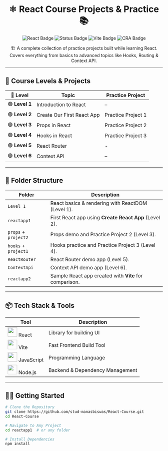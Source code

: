 <h1 align="center">⚛️ React Course Projects & Practice 📚</h1>

<p align="center">
  <img src="https://img.shields.io/badge/React-18-blue?style=flat-square&logo=react" alt="React Badge" />
  <img src="https://img.shields.io/badge/Status-Learning-informational?style=flat-square&logo=github" alt="Status Badge" />
  <img src="https://img.shields.io/badge/Vite-Fast-blueviolet?style=flat-square&logo=vite" alt="Vite Badge" />
  <img src="https://img.shields.io/badge/CRA-Create React App-orange?style=flat-square&logo=react" alt="CRA Badge" />
</p>

<p align="center">
  🏗️ A complete collection of practice projects built while learning React.<br>
  Covers everything from basics to advanced topics like Hooks, Routing & Context API.
</p>

---

## 🚀 Course Levels & Projects

| 🚩 **Level** | **Topic** | **Practice Project** |
|--------------|-----------|----------------------|
| 🟢 **Level 1** | Introduction to React | – |
| 🟢 **Level 2** | Create Our First React App | Practice Project 1 |
| 🟢 **Level 3** | Props in React | Practice Project 2 |
| 🟢 **Level 4** | Hooks in React | Practice Project 3 |
| 🟢 **Level 5** | React Router | - |
| 🟢 **Level 6** | Context API | – |

---

## 📂 Folder Structure

| Folder          | Description |
|-----------------|-------------|
| `Level 1`       | React basics & rendering with ReactDOM (Level 1). |
| `reactapp1`     | First React app using **Create React App** (Level 2). |
| `props` + `project2` | Props demo and Practice Project 2 (Level 3). |
| `hooks` + `project1` | Hooks practice and Practice Project 3 (Level 4). |
| `ReactRouter`   | React Router demo app (Level 5). |
| `ContextApi`    | Context API demo app (Level 6). |
| `reactapp2`     | Sample React app created with **Vite** for comparison. |

---

## 📦 Tech Stack & Tools
<div align="center">

| Tool | Description |
|------|-------------|
| <img src="https://cdn.jsdelivr.net/gh/devicons/devicon/icons/react/react-original.svg" width="30"/> React | Library for building UI |
| <img src="https://vitejs.dev/logo.svg" width="30"/> Vite | Fast Frontend Build Tool |
| <img src="https://cdn.jsdelivr.net/gh/devicons/devicon/icons/javascript/javascript-original.svg" width="30"/> JavaScript | Programming Language |
| <img src="https://cdn.jsdelivr.net/gh/devicons/devicon/icons/nodejs/nodejs-original.svg" width="30"/> Node.js | Backend & Dependency Management |

</div>

---

## 🏃‍♂️ Getting Started

```bash
# Clone the Repository
git clone https://github.com/stud-manasbiswas/React-Course.git
cd React-Course

# Navigate to Any Project
cd reactapp1  # or any folder

# Install Dependencies
npm install
